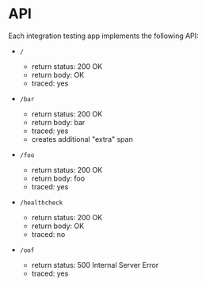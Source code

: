 # API

Each integration testing app implements the following API:

* `/`
  - return status: 200 OK
  - return body: OK
  - traced: yes

* `/bar`
  - return status: 200 OK
  - return body: bar
  - traced: yes
  - creates additional "extra" span

* `/foo`
  - return status: 200 OK
  - return body: foo
  - traced: yes

* `/healthcheck`
  - return status: 200 OK
  - return body: OK
  - traced: no

* `/oof`
  - return status: 500 Internal Server Error
  - traced: yes